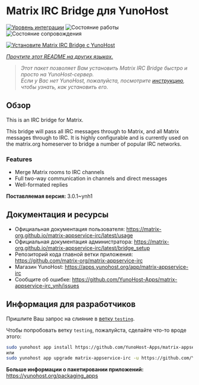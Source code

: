<!--
Важно: этот README был автоматически сгенерирован <https://github.com/YunoHost/apps/tree/master/tools/readme_generator>
Он НЕ ДОЛЖЕН редактироваться вручную.
-->

# Matrix IRC Bridge для YunoHost

[![Уровень интеграции](https://dash.yunohost.org/integration/matrix-appservice-irc.svg)](https://ci-apps.yunohost.org/ci/apps/matrix-appservice-irc/) ![Состояние работы](https://ci-apps.yunohost.org/ci/badges/matrix-appservice-irc.status.svg) ![Состояние сопровождения](https://ci-apps.yunohost.org/ci/badges/matrix-appservice-irc.maintain.svg)

[![Установите Matrix IRC Bridge с YunoHost](https://install-app.yunohost.org/install-with-yunohost.svg)](https://install-app.yunohost.org/?app=matrix-appservice-irc)

*[Прочтите этот README на других языках.](./ALL_README.md)*

> *Этот пакет позволяет Вам установить Matrix IRC Bridge быстро и просто на YunoHost-сервер.*  
> *Если у Вас нет YunoHost, пожалуйста, посмотрите [инструкцию](https://yunohost.org/install), чтобы узнать, как установить его.*

## Обзор

This is an IRC bridge for Matrix. 

This bridge will pass all IRC messages through to Matrix, and all Matrix messages through to IRC.
It is highly configurable and is currently used on the matrix.org homeserver to bridge a number of popular IRC networks.

### Features

- Merge Matrix rooms to IRC channels
- Full two-way communication in channels and direct messages
- Well-formated replies


**Поставляемая версия:** 3.0.1~ynh1
## Документация и ресурсы

- Официальная документация пользователя: <https://matrix-org.github.io/matrix-appservice-irc/latest/usage>
- Официальная документация администратора: <https://matrix-org.github.io/matrix-appservice-irc/latest/bridge_setup>
- Репозиторий кода главной ветки приложения: <https://github.com/matrix-org/matrix-appservice-irc>
- Магазин YunoHost: <https://apps.yunohost.org/app/matrix-appservice-irc>
- Сообщите об ошибке: <https://github.com/YunoHost-Apps/matrix-appservice-irc_ynh/issues>

## Информация для разработчиков

Пришлите Ваш запрос на слияние в [ветку `testing`](https://github.com/YunoHost-Apps/matrix-appservice-irc_ynh/tree/testing).

Чтобы попробовать ветку `testing`, пожалуйста, сделайте что-то вроде этого:

```bash
sudo yunohost app install https://github.com/YunoHost-Apps/matrix-appservice-irc_ynh/tree/testing --debug
или
sudo yunohost app upgrade matrix-appservice-irc -u https://github.com/YunoHost-Apps/matrix-appservice-irc_ynh/tree/testing --debug
```

**Больше информации о пакетировании приложений:** <https://yunohost.org/packaging_apps>
